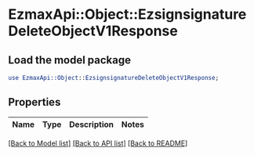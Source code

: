 # EzmaxApi::Object::EzsignsignatureDeleteObjectV1Response

## Load the model package
```perl
use EzmaxApi::Object::EzsignsignatureDeleteObjectV1Response;
```

## Properties
Name | Type | Description | Notes
------------ | ------------- | ------------- | -------------

[[Back to Model list]](../README.md#documentation-for-models) [[Back to API list]](../README.md#documentation-for-api-endpoints) [[Back to README]](../README.md)


